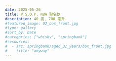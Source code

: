 ```yaml
---
date: 2025-05-26
title: V.S.O.P. NBA 聯名款
description: 40 度, 700 毫升.
#featured_image: 02_box_front.jpg
#type: gallery
#sort_by: Date
#categories: ["whisky", "springbank"]
#resources:
#  - src: springbank/aged_32_years/box_front.jpg
#    title: "anyway"
---
```

